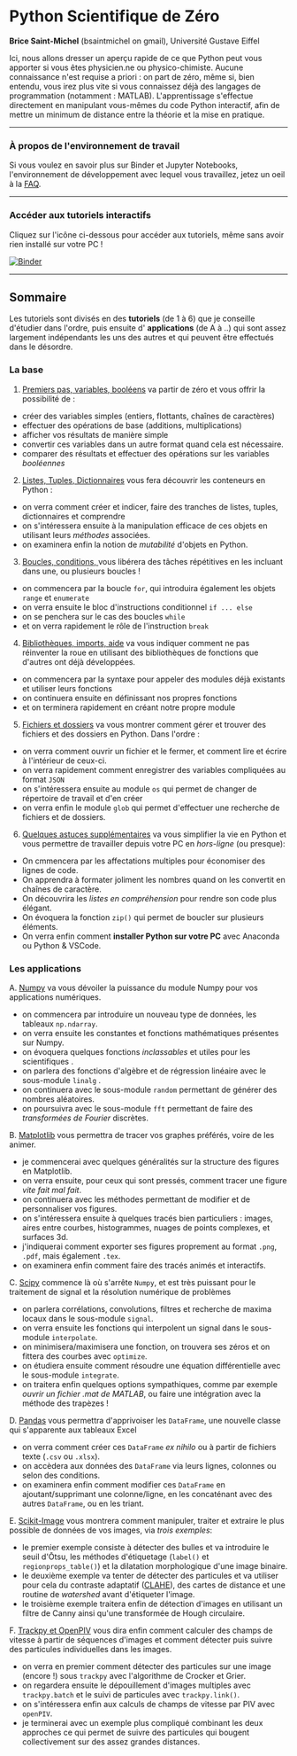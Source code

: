 # Python Scientifique de Zéro

__Brice Saint-Michel__ (bsaintmichel on gmail), Université Gustave Eiffel

Ici, nous allons dresser un aperçu rapide de ce que Python peut vous apporter si vous êtes physicien.ne ou physico-chimiste. Aucune connaissance n'est requise a priori : on part de zéro, même si, bien entendu, vous irez plus vite si vous connaissez déjà des langages de programmation (notamment : MATLAB). L'apprentissage s'effectue directement en manipulant vous-mêmes du code Python interactif, afin de mettre un minimum de distance entre la théorie et la mise en pratique.

---------------------------------------

### À propos de l'environnement de travail

Si vous voulez en savoir plus sur Binder et Jupyter Notebooks, l'environnement de développement avec lequel vous travaillez, jetez un oeil à la [FAQ](./FAQ.md).

----------------------------------

### Accéder aux tutoriels interactifs 

Cliquez sur l'icône ci-dessous pour accéder aux tutoriels, même sans avoir rien installé sur votre PC !

[![Binder](https://mybinder.org/badge_logo.svg)](https://mybinder.org/v2/gh/bsaintmichel/PythonZero/HEAD)

---------------------------------

## Sommaire 

Les tutoriels sont divisés en des __tutoriels__ (de 1 à 6) que je conseille d'étudier dans l'ordre, puis ensuite d' __applications__ (de A à ..) qui sont assez largement indépendants les uns des autres et qui peuvent être effectués dans le désordre.

### La base 

1. [Premiers pas, variables, booléens](./Tutorial_1_SimpleThings.ipynb) va partir de zéro et vous offrir la possibilité de :
* créer des variables simples (entiers, flottants, chaînes de caractères)
* effectuer des opérations de base (additions, multiplications) 
* afficher vos résultats de manière simple
* convertir ces variables dans un autre format quand cela est nécessaire. 
* comparer des résultats et effectuer des opérations sur les variables _booléennes_

2. [Listes, Tuples, Dictionnaires](./Tutorial_2_ListsTuplesDicts.ipynb) vous fera découvrir les conteneurs en Python : 
* on verra comment créer et indicer, faire des tranches de listes, tuples, dictionnaires et comprendre 
* on s'intéressera ensuite à la manipulation efficace de ces objets en utilisant leurs _méthodes_ associées.
* on examinera enfin la notion de _mutabilité_ d'objets en Python.

3. [Boucles, conditions, ](./Tutorial_3_Loops.ipynb) vous libérera des tâches répétitives en les incluant dans une, ou plusieurs boucles !
* on commencera par la boucle `for`, qui introduira également les objets `range` et `enumerate`
* on verra ensuite le bloc d'instructions conditionnel `if ... else`
* on se penchera sur le cas des boucles `while`
* et on verra rapidement le rôle de l'instruction `break`

4. [Bibliothèques, imports, aide](./Tutorial_4_Imports.ipynb) va vous indiquer comment ne pas réinventer la roue en utilisant des bibliothèques de fonctions que d'autres ont déjà développées.
* on commencera par la syntaxe pour appeler des modules déjà existants et utiliser leurs fonctions
* on continuera ensuite en définissant nos propres fonctions 
* et on terminera rapidement en créant notre propre module 

5. [Fichiers et dossiers](./Tutorial_5_Files.ipynb) va vous montrer comment gérer et trouver des fichiers et des dossiers en Python. Dans l'ordre : 
* on verra comment ouvrir un fichier et le fermer, et comment lire et écrire à l'intérieur de ceux-ci. 
* on verra rapidement comment enregistrer des variables compliquées au format `JSON`
* on s'intéressera ensuite au module `os` qui permet de changer de répertoire de travail et d'en créer
* on verra enfin le module `glob` qui permet d'effectuer une recherche de fichiers et de dossiers.

6. [Quelques astuces supplémentaires](./Tutorial_6_Extras.ipynb) va vous simplifier la vie en Python et vous permettre de travailler depuis votre PC en _hors-ligne_ (ou presque):
* On cmmencera par les affectations multiples pour économiser des lignes de code.
* On apprendra à formater joliment les nombres quand on les convertit en chaînes de caractère.
* On découvrira les _listes en compréhension_ pour rendre son code plus élégant.
* On évoquera la fonction `zip()` qui permet de boucler sur plusieurs éléments. 
* On verra enfin comment __installer Python sur votre PC__ avec Anaconda ou Python & VSCode.

### Les applications 

A. [Numpy](./Application_A_Numpy.ipynb) va vous dévoiler la puissance du module Numpy pour vos applications numériques.
  * on commencera par introduire un nouveau type de données, les tableaux `np.ndarray`.
  * on verra ensuite les constantes et fonctions mathématiques présentes sur Numpy.
  * on évoquera quelques fonctions _inclassables_ et utiles pour les scientifiques .
  * on parlera des fonctions d'algèbre et de régression linéaire avec le sous-module `linalg` .
  * on continuera avec le sous-module `random` permettant de générer des nombres aléatoires.
  * on poursuivra avec le sous-module `fft` permettant de faire des _transformées de Fourier_ discrètes.

B. [Matplotlib](./Application_B_MatPlotLib.ipynb) vous permettra de tracer vos graphes préférés, voire de les animer.
  * je commencerai avec quelques généralités sur la structure des figures en Matplotlib.
  * on verra ensuite, pour ceux qui sont pressés, comment tracer une figure _vite fait mal fait_.
  * on continuera avec les méthodes permettant de modifier et de personnaliser vos figures.
  * on s'intéressera ensuite à quelques tracés bien particuliers : images, aires entre courbes, histogrammes, nuages de points complexes, et surfaces 3d.
  * j'indiquerai comment exporter ses figures proprement au format `.png`, `.pdf`, mais également `.tex`.
  * on examinera enfin comment faire des tracés animés et interactifs.

C. [Scipy](./Application_C_Scipy) commence là où s'arrête `Numpy`, et est très puissant pour le traitement de signal et la résolution numérique de problèmes
  * on parlera corrélations, convolutions, filtres et recherche de maxima locaux dans le sous-module `signal`.
  * on verra ensuite les fonctions qui interpolent un signal dans le sous-module `interpolate`.
  * on minimisera/maximisera une fonction, on trouvera ses zéros et on fittera des courbes avec `optimize`.
  * on étudiera ensuite comment résoudre une équation différentielle avec le sous-module `integrate`.
  * on traitera enfin quelques options sympathiques, comme par exemple _ouvrir un fichier .mat de MATLAB_, ou faire une intégration avec la méthode des trapèzes !

D. [Pandas](./Application_D_Pandas.ipynb) vous permettra d'apprivoiser les `DataFrame`, une nouvelle classe qui s'apparente aux tableaux Excel
  * on verra comment créer ces `DataFrame` _ex nihilo_ ou à partir de fichiers texte (`.csv` ou `.xlsx`).
  * on accèdera aux données des `DataFrame` via leurs lignes, colonnes ou selon des conditions.
  * on examinera enfin comment modifier ces `DataFrame` en ajoutant/supprimant une colonne/ligne, en les concaténant avec des autres `DataFrame`, ou en les triant.

E. [Scikit-Image](./Application_E_ScikitImage.ipynb) vous montrera comment manipuler, traiter et extraire le plus possible de données de vos images, via _trois exemples_:
  * le premier exemple consiste à détecter des bulles et va introduire le seuil d'Ōtsu, les méthodes d'étiquetage (`label()` et `regionprops_table()`) et la dilatation morphologique d'une image binaire.
  * le deuxième exemple va tenter de détecter des particules et va utiliser pour cela du contraste adaptatif ([CLAHE](https://en.wikipedia.org/wiki/Adaptive_histogram_equalization#CLAHE)), des cartes de distance et une routine de _watershed_ avant d'étiqueter l'image.
  * le troisième exemple traitera enfin de détection d'images en utilisant un filtre de Canny ainsi qu'une transformée de Hough circulaire.

F. [Trackpy et OpenPIV](./Application_F_PIV_Tracking.ipynb) vous dira enfin comment calculer des champs de vitesse à partir de séquences d'images et comment détecter puis suivre des particules individuelles dans les images.
  * on verra en premier comment détecter des particules sur une image (encore !) sous `trackpy` avec l'algorithme de Crocker et Grier.
  * on regardera ensuite le dépouillement d'images multiples avec `trackpy.batch` et le suivi de particules avec `trackpy.link()`.
  * on s'intéressera enfin aux calculs de champs de vitesse par PIV avec `openPIV`.
  * je terminerai avec un exemple plus compliqué combinant les deux approches ce qui permet de suivre des particules qui bougent collectivement sur des assez grandes distances.
